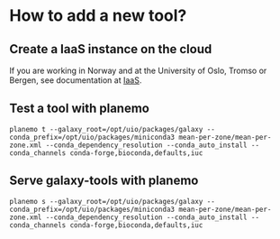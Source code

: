 # How to add a new tool?

## Create a IaaS instance on the cloud 

If you are working in Norway and at the University of Oslo, Tromso or Bergen, see documentation at [IaaS](http://docs.uh-iaas.no/en/latest/).

## Test a tool with planemo

~~~`bash`
planemo t --galaxy_root=/opt/uio/packages/galaxy --conda_prefix=/opt/uio/packages/miniconda3 mean-per-zone/mean-per-zone.xml --conda_dependency_resolution --conda_auto_install --conda_channels conda-forge,bioconda,defaults,iuc
~~~

## Serve galaxy-tools with planemo

~~~`bash`
planemo s --galaxy_root=/opt/uio/packages/galaxy --conda_prefix=/opt/uio/packages/miniconda3 mean-per-zone/mean-per-zone.xml --conda_dependency_resolution --conda_auto_install --conda_channels conda-forge,bioconda,defaults,iuc
~~~
